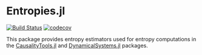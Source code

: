 # Entropies.jl

[![Build Status](https://travis-ci.com/kahaaga/Entropies.jl.svg?branch=master)](https://travis-ci.com/kahaaga/Entropies.jl) [![codecov](https://codecov.io/gh/kahaaga/Entropies.jl/branch/master/graph/badge.svg?token=6XlPGg5nRG)](undefined)



This package provides entropy estimators used for entropy computations in the [CausalityTools.jl](https://github.com/JuliaDynamics/CausalityTools.jl) and [DynamicalSystems.jl](https://github.com/JuliaDynamics/DynamicalSystems.jl) packages.
